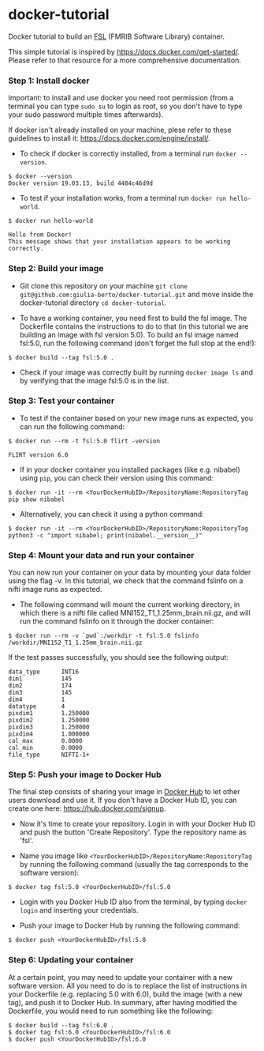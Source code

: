 # docker-tutorial
Docker tutorial to build an [FSL](https://fsl.fmrib.ox.ac.uk/fsl/fslwiki) (FMRIB Software Library) container.

This simple tutorial is inspired by https://docs.docker.com/get-started/. Please refer to that resource for a more comprehensive documentation. 

### Step 1: Install docker

Important: to install and use docker you need root permission (from a terminal you can type ```sudo su``` to login as root, so you don't have to type your sudo password multiple times afterwards).

If docker isn't already installed on your machine, plese refer to these guidelines to install it: https://docs.docker.com/engine/install/.

* To check if docker is correctly installed, from a terminal run ```docker --version```.
```
$ docker --version
Docker version 19.03.13, build 4484c46d9d 
```
* To test if your installation works, from a terminal run ```docker run hello-world```.
```
$ docker run hello-world

Hello from Docker!
This message shows that your installation appears to be working correctly.
```

### Step 2: Build your image

* Git clone this repository on your machine ```git clone git@github.com:giulia-berto/docker-tutorial.git``` and move inside the docker-tutorial directory ```cd docker-tutorial```.

* To have a working container, you need first to build the fsl image. The Dockerfile contains the instructions to do to that (in this tutorial we are building an image with fsl version 5.0). To build an fsl image named fsl:5.0, run the following command (don't forget the full stop at the end!):
```
$ docker build --tag fsl:5.0 .
```
* Check if your image was correctly built by running ```docker image ls``` and by verifying that the image fsl:5.0 is in the list.


### Step 3: Test your container

* To test if the container based on your new image runs as expected, you can run the following command:
```
$ docker run --rm -t fsl:5.0 flirt -version

FLIRT version 6.0
```
* If in your docker container you installed packages (like e.g. nibabel) using ```pip```, you can check their version using this command:
```
$ docker run -it --rm <YourDockerHubID>/RepositoryName:RepositoryTag pip show nibabel
```
* Alternatively, you can check it using a python command:
```
$ docker run -it --rm <YourDockerHubID>/RepositoryName:RepositoryTag python3 -c "import nibabel; print(nibabel.__version__)"
```

### Step 4: Mount your data and run your container

You can now run your container on your data by mounting your data folder using the flag -v. In this tutorial, we check that the command fslinfo on a nifti image runs as expected. 

* The following command will mount the current working directory, in which there is a nifti file called MNI152_T1_1.25mm_brain.nii.gz, and will run the command fslinfo on it through the docker container:
```
$ docker run --rm -v `pwd`:/workdir -t fsl:5.0 fslinfo /workdir/MNI152_T1_1.25mm_brain.nii.gz
```
If the test passes successfully, you should see the following output:
```
data_type      INT16
dim1           145
dim2           174
dim3           145
dim4           1
datatype       4
pixdim1        1.250000
pixdim2        1.250000
pixdim3        1.250000
pixdim4        1.000000
cal_max        0.0000
cal_min        0.0000
file_type      NIFTI-1+
```

### Step 5: Push your image to Docker Hub

The final step consists of sharing your image in [Docker Hub](https://hub.docker.com/) to let other users download and use it. If you don't have a Docker Hub ID, you can create one here: https://hub.docker.com/signup.

* Now it's time to create your repository. Login in with your Docker Hub ID and push the button 'Create Repository'. Type the repository name as 'fsl'.

* Name you image like ```<YourDockerHubID>/RepositoryName:RepositoryTag``` by running the following command (usually the tag corresponds to the software version):
```
$ docker tag fsl:5.0 <YourDockerHubID>/fsl:5.0
```
* Login with you Docker Hub ID also from the terminal, by typing ```docker login``` and inserting your credentials.

* Push your image to Docker Hub by running the following command:
```
$ docker push <YourDockerHubID>/fsl:5.0
```

### Step 6: Updating your container

At a certain point, you may need to update your container with a new software version. All you need to do is to replace the list of instructions in your Dockerfile (e.g. replacing 5.0 with 6.0), build the image (with a new tag), and push it to Docker Hub. In summary, after having modified the Dockerfile, you would need to run something like the following:
```
$ docker build --tag fsl:6.0 .
$ docker tag fsl:6.0 <YourDockerHubID>/fsl:6.0
$ docker push <YourDockerHubID>/fsl:6.0
```
